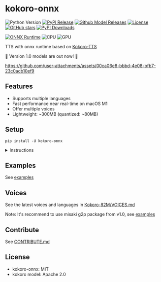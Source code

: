 # kokoro-onnx

![Python Version](https://img.shields.io/badge/python-3.10%20%7C%203.11%20%7C%203.12%20%7C%203.13-blue)
[![PyPI Release](https://img.shields.io/pypi/v/kokoro-onnx.svg)](https://pypi.org/project/kokoro-onnx/)
[![Github Model Releases](https://img.shields.io/github/v/release/thewh1teagle/kokoro-onnx)](https://github.com/thewh1teagle/kokoro-onnx/releases)
[![License](https://img.shields.io/github/license/thewh1teagle/kokoro-onnx)](https://github.com/thewh1teagle/kokoro-onnx/blob/main/LICENSE)
[![GitHub stars](https://img.shields.io/github/stars/thewh1teagle/kokoro-onnx?style=social)](https://github.com/thewh1teagle/kokoro-onnx/stargazers)
[![PyPI Downloads](https://img.shields.io/pypi/dm/kokoro-onnx?style=plastic)](https://pypi.org/project/kokoro-onnx/)

[![ONNX Runtime](https://img.shields.io/badge/ONNX%20Runtime-%E2%89%A51.20.1-blue)](https://github.com/microsoft/onnxruntime)
![CPU](https://img.shields.io/badge/CPU-supported-brightgreen)
![GPU](https://img.shields.io/badge/GPU-supported-brightgreen)

TTS with onnx runtime based on [Kokoro-TTS](https://huggingface.co/spaces/hexgrad/Kokoro-TTS)

🚀 Version 1.0 models are out now! 🎉

<https://github.com/user-attachments/assets/00ca06e8-bbbd-4e08-bfb7-23c0acb10ef9>

## Features

- Supports multiple languages
- Fast performance near real-time on macOS M1
- Offer multiple voices
- Lightweight: ~300MB (quantized: ~80MB)

## Setup

```console
pip install -U kokoro-onnx
```

<details>

<summary>Instructions</summary>

1. Install [uv](https://docs.astral.sh/uv/getting-started/installation) for isolated Python (Recommend).

Basically open the terminal (PowerShell / Bash) and run the command listed in their website.

_Note: you don't have to use `uv`. but it just make things much simpler. You can use regular Python as well._

2. Create new project folder (you name it)
3. Run in the project folder

```console
uv init -p 3.12
uv add kokoro-onnx soundfile
```

4. Paste the contents of [`examples/save.py`](https://github.com/thewh1teagle/kokoro-onnx/blob/main/examples/save.py) in `hello.py`
5. Download the files [`kokoro-v1.0.onnx`](https://github.com/thewh1teagle/kokoro-onnx/releases/download/model-files-v1.0/kokoro-v1.0.onnx), and [`voices-v1.0.bin`](https://github.com/thewh1teagle/kokoro-onnx/releases/download/model-files-v1.0/voices-v1.0.bin) and place them in the same directory.
6. Run

```console
uv run hello.py
```

You can edit the text in `hello.py`

That's it! `audio.wav` should be created.

</details>

## Examples

See [examples](examples)

## Voices

See the latest voices and languages in [Kokoro-82M/VOICES.md](https://huggingface.co/hexgrad/Kokoro-82M/blob/main/VOICES.md)

Note: It's recommend to use misaki g2p package from v1.0, see [examples](examples)

## Contribute

See [CONTRIBUTE.md](CONTRIBUTE.md)

## License

- kokoro-onnx: MIT
- kokoro model: Apache 2.0

